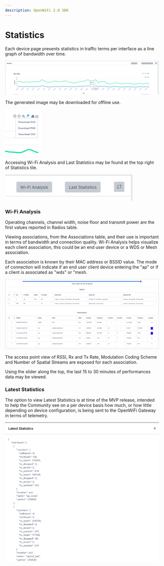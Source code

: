 ```yaml
---
description: OpenWiFi 2.0 SDK
---
```


# Statistics

Each device page presents statistics in traffic terms per interface as a line graph of bandwidth over time.

![](../../.gitbook/assets/screen-shot-2021-07-29-at-2.52.10-pm.png)

The generated image may be downloaded for offline use. 

![](../../.gitbook/assets/screen-shot-2021-07-29-at-2.53.14-pm.png)

Accessing Wi-Fi Analysis and Last Statistics may be found at the top right of Statistics tile. 

![](../../.gitbook/assets/screen-shot-2021-07-29-at-3.06.20-pm.png)

### Wi-Fi Analysis

Operating channels, channel width, noise floor and transmit power are the first values reported in Radios table. 

Viewing associations, from the Associations table, and their use is important in terms of bandwidth and connection quality. Wi-Fi Analysis helps visualize each client association, this could be an end user device or a WDS or Mesh association. 

Each association is known by their MAC address or BSSID value. The mode of connection will indicate if an end user client device entering the "ap" or if a client is associated as "wds" or "mesh.

![](../../.gitbook/assets/screen-shot-2021-07-29-at-2.57.34-pm.png)

The access point view of RSSI, Rx and Tx Rate, Modulation Coding Scheme and Number of Spatial Streams are exposed for each association. 

Using the slider along the top, the last 15 to 30 minutes of performances data may be viewed. 

### Latest Statistics

The option to view Latest Statistics is at time of the MVP release, intended to help the Community see on a per device basis how much, or how little depending on device configuration, is being sent to the OpenWiFi Gateway in terms of telemetry.  

![](../../.gitbook/assets/screen-shot-2021-07-29-at-3.04.42-pm.png)

